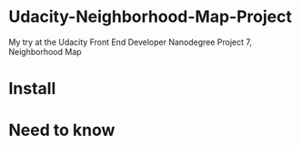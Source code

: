 # Udacity-Neighborhood-Map-Project
My try at the Udacity Front End Developer Nanodegree Project 7, Neighborhood Map

# Install

# Need to know
